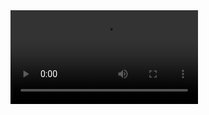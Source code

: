 <video autoplay controls>
  <source src="https://cdn.discordapp.com/attachments/1102599085216759839/1150484728688955463/original-3c9e61b1385709dc8f153d6af30a16bb.mp4"">
</video>
